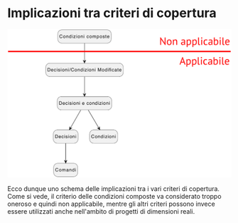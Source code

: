 # Implicazioni tra criteri di copertura

![Implicazioni tra criteri di copertura](/assets/13_criteri-copertura-implicazione.png)

Ecco dunque uno schema delle implicazioni tra i vari criteri di copertura.
Come si vede, il criterio delle condizioni composte va considerato troppo oneroso e quindi non applicabile, mentre gli altri criteri possono invece essere utilizzati anche nell'ambito di progetti di dimensioni reali.
